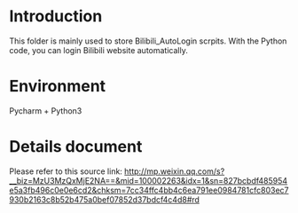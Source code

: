 # Introduction

This folder is mainly used to store Bilibili_AutoLogin scrpits.
With the Python code, you can login Bilibili website automatically.

# Environment
Pycharm + Python3

# Details document
Please refer to this source link: http://mp.weixin.qq.com/s?__biz=MzU3MzQxMjE2NA==&mid=100002263&idx=1&sn=827bcbdf485954e5a3fb496c0e0e6cd2&chksm=7cc34ffc4bb4c6ea791ee0984781cfc803ec7930b2163c8b52b475a0bef07852d37bdcf4c4d8#rd
